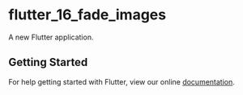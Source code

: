 # flutter_16_fade_images

A new Flutter application.

## Getting Started

For help getting started with Flutter, view our online
[documentation](https://flutter.io/).
